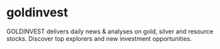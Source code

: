 # goldinvest
GOLDINVEST delivers daily news &amp; analyses on gold, silver and resource stocks. Discover top explorers and new investment opportunities.
